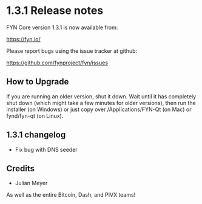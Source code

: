 1.3.1 Release notes
====================

FYN Core version 1.3.1 is now available from:

  https://fyn.io/

Please report bugs using the issue tracker at github:

  https://github.com/fynproject/fyn/issues


How to Upgrade
--------------

If you are running an older version, shut it down. Wait until it has completely
shut down (which might take a few minutes for older versions), then run the
installer (on Windows) or just copy over /Applications/FYN-Qt (on Mac) or
fynd/fyn-qt (on Linux).


1.3.1 changelog
----------------

- Fix bug with DNS seeder


Credits
--------

- Julian Meyer

As well as the entire Bitcoin, Dash, and PIVX teams!